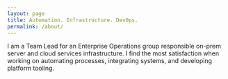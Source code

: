 ```yaml
---
layout: page
title: Automation. Infrastructure. DevOps.
permalink: /about/
---
```


I am a Team Lead for an Enterprise Operations group responsible on-prem server and cloud services infrastructure. I find the most satisfaction when working on automating processes, integrating systems, and developing platform tooling.
